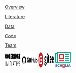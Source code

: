 [Overview](about.md)

[Literature](literature.md)

[Data](data.md)

[Code](code.md)

[Team](team.md)

<img src="https://github.com/open-source-software-project/open-source-software-project/blob/gh-pages/images/logo.png"  width="50" height="50" />
<img src="https://github.com/open-source-software-project/open-source-software-project/blob/gh-pages/images/Github_logo.png" width="50" height="50" />
<img src="https://github.com/open-source-software-project/open-source-software-project/blob/gh-pages/images/Gitee_logo.png" width="50" height="50" />
<img src="https://github.com/open-source-software-project/open-source-software-project/blob/gh-pages/images/Scholia_logo.png" width="50" height="50" />
